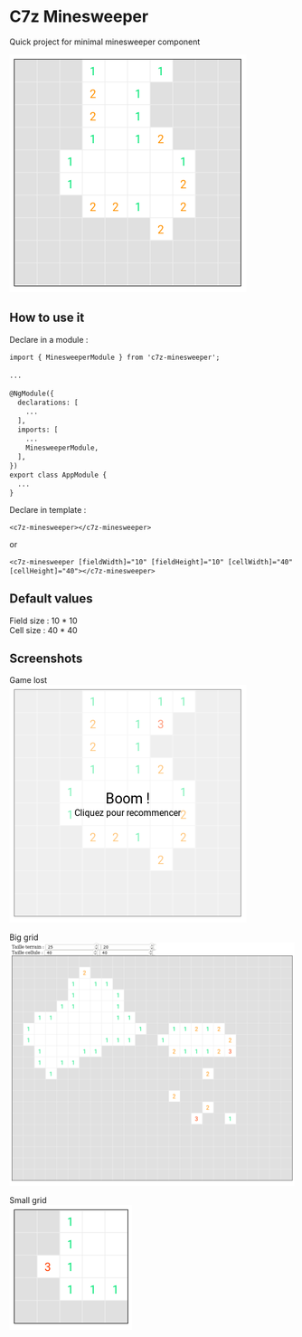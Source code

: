 # C7z Minesweeper

Quick project for minimal minesweeper component

![](https://raw.githubusercontent.com/JCornat/c7z-minesweeper/master/02.png)

## How to use it

Declare in a module :

```
import { MinesweeperModule } from 'c7z-minesweeper';

...

@NgModule({
  declarations: [
    ...
  ],
  imports: [
    ...
    MinesweeperModule,
  ],
})
export class AppModule {
  ...
}

```

Declare in template :

```
<c7z-minesweeper></c7z-minesweeper>
```

or  

```
<c7z-minesweeper [fieldWidth]="10" [fieldHeight]="10" [cellWidth]="40" [cellHeight]="40"></c7z-minesweeper>
```

## Default values

Field size : 10 * 10  
Cell size : 40 * 40

## Screenshots

Game lost  
![](https://raw.githubusercontent.com/JCornat/c7z-minesweeper/master/02-2.png)

Big grid  
![](https://raw.githubusercontent.com/JCornat/c7z-minesweeper/master/01.png)

Small grid  
![](https://raw.githubusercontent.com/JCornat/c7z-minesweeper/master/03.png)
